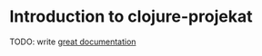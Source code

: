 # Introduction to clojure-projekat

TODO: write [great documentation](http://jacobian.org/writing/what-to-write/)
